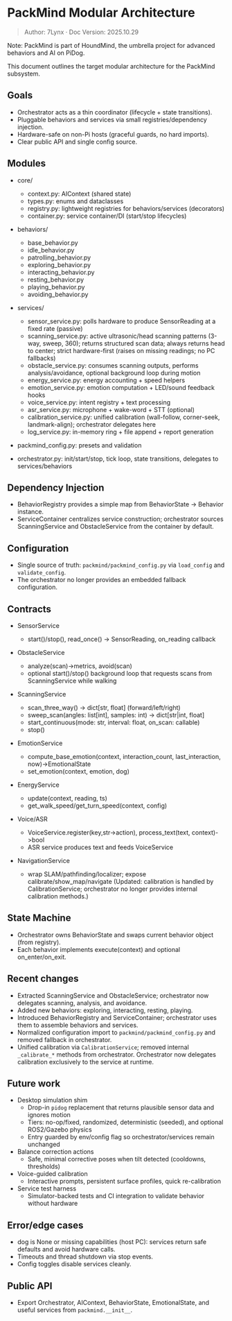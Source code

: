 # PackMind Modular Architecture
> Author: 7Lynx · Doc Version: 2025.10.29

Note: PackMind is part of HoundMind, the umbrella project for advanced behaviors and AI on PiDog.

This document outlines the target modular architecture for the PackMind subsystem.

## Goals
- Orchestrator acts as a thin coordinator (lifecycle + state transitions).
- Pluggable behaviors and services via small registries/dependency injection.
- Hardware-safe on non-Pi hosts (graceful guards, no hard imports).
- Clear public API and single config source.

## Modules

- core/
  - context.py: AIContext (shared state)
  - types.py: enums and dataclasses
  - registry.py: lightweight registries for behaviors/services (decorators)
  - container.py: service container/DI (start/stop lifecycles)

- behaviors/
  - base_behavior.py
  - idle_behavior.py
  - patrolling_behavior.py
  - exploring_behavior.py
  - interacting_behavior.py
  - resting_behavior.py
  - playing_behavior.py
  - avoiding_behavior.py

- services/
  - sensor_service.py: polls hardware to produce SensorReading at a fixed rate (passive)
  - scanning_service.py: active ultrasonic/head scanning patterns (3-way, sweep, 360); returns structured scan data; always returns head to center; strict hardware-first (raises on missing readings; no PC fallbacks)
  - obstacle_service.py: consumes scanning outputs, performs analysis/avoidance, optional background loop during motion
  - energy_service.py: energy accounting + speed helpers
  - emotion_service.py: emotion computation + LED/sound feedback hooks
  - voice_service.py: intent registry + text processing
  - asr_service.py: microphone + wake-word + STT (optional)
  - calibration_service.py: unified calibration (wall-follow, corner-seek, landmark-align); orchestrator delegates here
  - log_service.py: in-memory ring + file append + report generation

- packmind_config.py: presets and validation
- orchestrator.py: init/start/stop, tick loop, state transitions, delegates to services/behaviors

## Dependency Injection

- BehaviorRegistry provides a simple map from BehaviorState -> Behavior instance.
- ServiceContainer centralizes service construction; orchestrator sources ScanningService and ObstacleService from the container by default.

## Configuration

- Single source of truth: `packmind/packmind_config.py` via `load_config` and `validate_config`.
- The orchestrator no longer provides an embedded fallback configuration.

## Contracts

- SensorService
  - start()/stop(), read_once() -> SensorReading, on_reading callback
- ObstacleService
  - analyze(scan)->metrics, avoid(scan)
  - optional start()/stop() background loop that requests scans from ScanningService while walking
  
- ScanningService
  - scan_three_way() -> dict[str, float]  (forward/left/right)
  - sweep_scan(angles: list[int], samples: int) -> dict[str|int, float]
  - start_continuous(mode: str, interval: float, on_scan: callable)
  - stop()
- EmotionService
  - compute_base_emotion(context, interaction_count, last_interaction, now)->EmotionalState
  - set_emotion(context, emotion, dog)
- EnergyService
  - update(context, reading, ts)
  - get_walk_speed/get_turn_speed(context, config)
- Voice/ASR
  - VoiceService.register(key,str->action), process_text(text, context)->bool
  - ASR service produces text and feeds VoiceService
- NavigationService
  - wrap SLAM/pathfinding/localizer; expose calibrate/show_map/navigate
  (Updated: calibration is handled by CalibrationService; orchestrator no longer provides internal calibration methods.)

## State Machine
- Orchestrator owns BehaviorState and swaps current behavior object (from registry).
- Each behavior implements execute(context) and optional on_enter/on_exit.

## Recent changes
- Extracted ScanningService and ObstacleService; orchestrator now delegates scanning, analysis, and avoidance.
- Added new behaviors: exploring, interacting, resting, playing.
- Introduced BehaviorRegistry and ServiceContainer; orchestrator uses them to assemble behaviors and services.
- Normalized configuration import to `packmind/packmind_config.py` and removed fallback in orchestrator.
- Unified calibration via `CalibrationService`; removed internal `_calibrate_*` methods from orchestrator. Orchestrator now delegates calibration exclusively to the service at runtime.

## Future work

- Desktop simulation shim
  - Drop-in `pidog` replacement that returns plausible sensor data and ignores motion
  - Tiers: no-op/fixed, randomized, deterministic (seeded), and optional ROS2/Gazebo physics
  - Entry guarded by env/config flag so orchestrator/services remain unchanged
- Balance correction actions
  - Safe, minimal corrective poses when tilt detected (cooldowns, thresholds)
- Voice-guided calibration
  - Interactive prompts, persistent surface profiles, quick re-calibration
- Service test harness
  - Simulator-backed tests and CI integration to validate behavior without hardware

## Error/edge cases
- dog is None or missing capabilities (host PC): services return safe defaults and avoid hardware calls.
- Timeouts and thread shutdown via stop events.
- Config toggles disable services cleanly.

## Public API
- Export Orchestrator, AIContext, BehaviorState, EmotionalState, and useful services from `packmind.__init__`.
